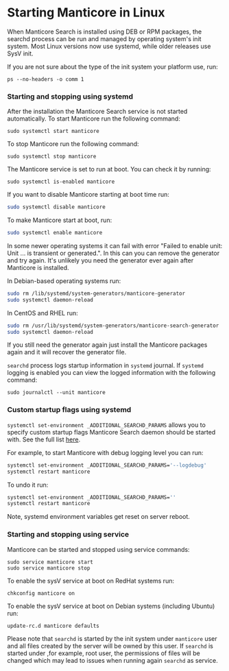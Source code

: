 # Starting Manticore in Linux

When Manticore Search is installed using DEB or RPM packages, the searchd process can be run and managed by operating system's init system. Most Linux versions now use systemd, while older releases use SysV init.

If you are not sure about the type of the init system your platform use, run:

```shell
ps --no-headers -o comm 1
```

### Starting and stopping using systemd

After the installation the Manticore Search service is not started automatically. To start Manticore run the following command:

```shell
sudo systemctl start manticore
```

To stop Manticore run the following command:


```shell
sudo systemctl stop manticore
```

The Manticore service is set to run at boot. You can check it by running:

```shell
sudo systemctl is-enabled manticore
```

If you want to disable Manticore starting at boot time run:

```bash
sudo systemctl disable manticore
```

To make Manticore start at boot, run:

```bash
sudo systemctl enable manticore
```

In some newer operating systems it can fail with error "Failed to enable unit: Unit ... is transient or generated.". In this can you can remove the generator and try again. It's unlikely you need the generator ever again after Manticore is installed.

In Debian-based operating systems run:
```bash
sudo rm /lib/systemd/system-generators/manticore-generator
sudo systemctl daemon-reload
```

In CentOS and RHEL run:
```bash
sudo rm /usr/lib/systemd/system-generators/manticore-search-generator
sudo systemctl daemon-reload
```

If you still need the generator again just install the Manticore packages again and it will recover the generator file.

`searchd` process logs startup information in `systemd` journal. If `systemd` logging is enabled you can view the logged information with the following command:

```shell
sudo journalctl --unit manticore
```

### Custom startup flags using systemd

`systemctl set-environment _ADDITIONAL_SEARCHD_PARAMS` allows you to specify custom startup flags Manticore Search daemon should be started with. See the full list [here](./Manually.md#searchd-command-line-options).

For example, to start Manticore with debug logging level you can run:
```bash
systemctl set-environment _ADDITIONAL_SEARCHD_PARAMS='--logdebug'
systemctl restart manticore
```

To undo it run:
```bash
systemctl set-environment _ADDITIONAL_SEARCHD_PARAMS=''
systemctl restart manticore
```

Note, systemd environment variables get reset on server reboot.

### Starting and stopping using service

Manticore can be started and stopped using service commands:

```shell
sudo service manticore start
sudo service manticore stop
```

To enable the sysV service at boot on RedHat systems run:

```shell
chkconfig manticore on
```

To enable the sysV service at boot on Debian systems (including Ubuntu) run:

```shell
update-rc.d manticore defaults
```

Please note that `searchd` is started by the init system under  `manticore` user and all files created by the server will be owned by this user. If `searchd` is started under ,for example, root user, the permissions of files will be changed which may lead to issues when running again `searchd` as service.
